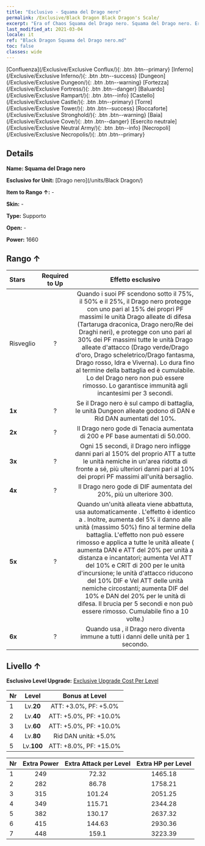 ```yaml
---
title: "Esclusivo - Squama del Drago nero"
permalink: /Exclusive/Black Dragon Black Dragon's Scale/
excerpt: "Era of Chaos Squama del Drago nero. Squama del Drago nero. Era of Chaos Esclusivo Squama del Drago nero. Drago nero Esclusivo."
last_modified_at: 2021-03-04
locale: it
ref: "Black Dragon Squama del Drago nero.md"
toc: false
classes: wide
---
```

 [Confluenza](/Exclusive/Exclusive Conflux/){: .btn .btn--primary} [Inferno](/Exclusive/Exclusive Inferno/){: .btn .btn--success} [Dungeon](/Exclusive/Exclusive Dungeon/){: .btn .btn--warning} [Fortezza](/Exclusive/Exclusive Fortress/){: .btn .btn--danger} [Baluardo](/Exclusive/Exclusive Rampart/){: .btn .btn--info} [Castello](/Exclusive/Exclusive Castle/){: .btn .btn--primary} [Torre](/Exclusive/Exclusive Tower/){: .btn .btn--success} [Roccaforte](/Exclusive/Exclusive Stronghold/){: .btn .btn--warning} [Baia](/Exclusive/Exclusive Cove/){: .btn .btn--danger} [Esercito neutrale](/Exclusive/Exclusive Neutral Army/){: .btn .btn--info} [Necropoli](/Exclusive/Exclusive Necropolis/){: .btn .btn--primary} 

## Details
 **Name: Squama del Drago nero** 

 **Esclusivo for Unit:** [Drago nero](/units/Black Dragon/) 

 **Item to Rango ↑:** -

 **Skin:** -

 **Type:** Supporto

 **Open:** -

 **Power:** 1660

## Rango ↑

  |     Stars    |  Required to Up | Effetto esclusivo |
  |:-------------|:---------------:|:---------------:|
  |  Risveglio  | ? | <Rifugio dei Draghi> Quando i suoi PF scendono sotto il 75%, il 50% e il 25%, il Drago nero protegge con uno <scudo> pari al 15% dei propri PF massimi le unità Drago alleate di difesa (Tartaruga draconica, Drago nero/Re dei Draghi neri), e protegge con uno <scudo> pari al 30% dei PF massimi tutte le unità Drago alleate d'attacco (Drago verde/Drago d'oro, Drago scheletrico/Drago fantasma, Drago rosso, Idra e Viverna). Lo <scudo> dura fino al termine della battaglia ed è cumulabile. Lo <scudo> del Drago nero non può essere rimosso. Lo <scudo> garantisce immunità agli incantesimi per 3 secondi. |
  | **1x** <i class="fas fa-star"/> | ? | Se il Drago nero è sul campo di battaglia, le unità Dungeon alleate godono di DAN e Rid DAN aumentati del 10%. |
  | **2x** <i class="fas fa-star"/> | ? | Il Drago nero gode di Tenacia aumentata di 200 e PF base aumentati di 50.000. |
  | **3x** <i class="fas fa-star"/> | ? | <Soffio del Drago magico> Ogni 15 secondi, il Drago nero infligge danni pari al 150% del proprio ATT a tutte le unità nemiche in un'area ridotta di fronte a sé, più ulteriori danni pari al 10% dei propri PF massimi all'unità bersaglio. |
  | **4x** <i class="fas fa-star"/> | ? | Il Drago nero gode di DIF aumentata del 20%, più un ulteriore 300. |
  | **5x** <i class="fas fa-star"/> | ? | Quando un'unità alleata viene abbattuta, usa automaticamente <Furia del Drago magico>. L'effetto è identico a <Soffio del Drago magico>. Inoltre, aumenta del 5% il danno alle unità (massimo 50%) fino al termine della battaglia. L'effetto non può essere rimosso e applica <Fuoco di Drago> a tutte le unità alleate (<Fuoco di Drago> aumenta DAN e ATT del 20% per unità a distanza e incantatori; aumenta Vel ATT del 10% e CRIT di 200 per le unità d'incursione; le unità d'attacco riducono del 10% DIF e Vel ATT delle unità nemiche circostanti; aumenta DIF del 10% e DAN del 20% per le unità di difesa. Il <Fuoco di Drago> brucia per 5 secondi e non può essere rimosso. Cumulabile fino a 10 volte.) |
  | **6x** <i class="fas fa-star"/> | ? | Quando usa <Squama di Drago nero>, il Drago nero diventa immune a tutti i danni delle unità per 1 secondo. |


## Livello ↑
 **Esclusivo Level Upgrade:** [Exclusive Upgrade Cost Per Level](/Exclusive/ExclusiveUpgradeCostPerLevel/)

  |  Nr  |   Level  | Bonus at Level |
  |:-----|:--------:|:--------------:|
  | 1 | Lv.**20** | ATT: +3.0%, PF: +5.0% |
  | 2 | Lv.**40** | ATT: +5.0%, PF: +10.0% |
  | 3 | Lv.**60** | ATT: +5.0%, PF: +10.0% |
  | 4 | Lv.**80** | Rid DAN unità: +5.0% |
  | 5 | Lv.**100** | ATT: +8.0%, PF: +15.0% |


  |  Nr  |  Extra Power | Extra Attack per Level | Extra HP per Level |
  |:-----|:--------:|:--------:|:--------:|
  | 1 | 249 | 72.32 | 1465.18 |
  | 2 | 282 | 86.78 | 1758.21 |
  | 3 | 315 | 101.24 | 2051.25 |
  | 4 | 349 | 115.71 | 2344.28 |
  | 5 | 382 | 130.17 | 2637.32 |
  | 6 | 415 | 144.63 | 2930.36 |
  | 7 | 448 | 159.1 | 3223.39 |


